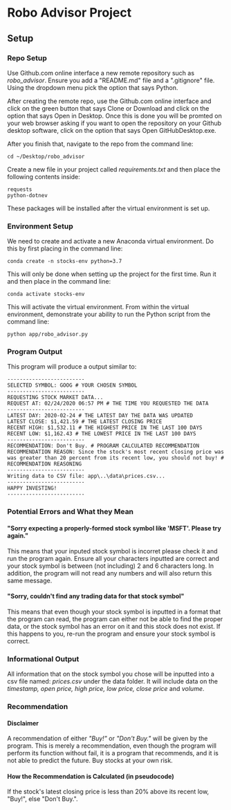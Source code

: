 # Robo Advisor Project

## Setup

### Repo Setup

Use Github.com online interface a new remote repository such as *robo_advisor*. Ensure you add a "README.md" file and a ".gitignore" file. Using the dropdown menu pick the option that says Python.

After creating the remote repo, use the Github.com online interface and click on the green button that says Clone or Download and click on the option that says Open in Desktop. Once this is done you will be promted on your web browser asking if you want to open the repository on your Github desktop software, click on the option that says Open GitHubDesktop.exe.

After you finish that, navigate to the repo from the command line:

```
cd ~/Desktop/robo_advisor
```

Create a new file in your project called *requirements.txt* and then place the following contents inside:

```
requests
python-dotnev
```
These packages will be installed after the virtual environment is set up.

### Environment Setup

We need to create and activate a new Anaconda virtual environment. Do this by first placing in the command line:

```
conda create -n stocks-env python=3.7
```
This will only be done when setting up the project for the first time. Run it and then place in the command line:

```
conda activate stocks-env
```
This will activate the virtual environment. From within the virtual environment, demonstrate your ability to run the Python script from the command line:
```
python app/robo_advisor.py
```

### Program Output

This program will produce a output similar to:

```
-------------------------
SELECTED SYMBOL: GOOG # YOUR CHOSEN SYMBOL
-------------------------
REQUESTING STOCK MARKET DATA...
REQUEST AT: 02/24/2020 06:57 PM # THE TIME YOU REQUESTED THE DATA
-------------------------
LATEST DAY: 2020-02-24 # THE LATEST DAY THE DATA WAS UPDATED
LATEST CLOSE: $1,421.59 # THE LATEST CLOSING PRICE
RECENT HIGH: $1,532.11 # THE HIGHEST PRICE IN THE LAST 100 DAYS
RECENT LOW: $1,162.43 # THE LOWEST PRICE IN THE LAST 100 DAYS
-------------------------
RECOMMENDATION: Don't Buy. # PROGRAM CALCULATED RECOMMENDATION
RECOMMENDATION REASON: Since the stock's most recent closing price was was greater than 20 percent from its recent low, you should not buy! # RECOMMENDATION REASONING
-------------------------
Writing data to CSV file: app\..\data\prices.csv...
-------------------------
HAPPY INVESTING!
-------------------------
```


### Potential Errors and What they Mean

#### "Sorry expecting a properly-formed stock symbol like 'MSFT'. Please try again."

This means that your inputed stock symbol is incorret please check it and run the program again. Ensure all your characters inputted are correct and your stock symbol is between (not including) 2 and 6 characters long. In addition, the program will not read any numbers and will also return this same message.

#### "Sorry, couldn't find any trading data for that stock symbol"

This means that even though your stock symbol is inputted in a format that the program can read, the program can either not be able to find the proper data, or the stock symbol has an error on it and this stock does not exist. If this happens to you, re-run the program and ensure your stock symbol is correct.

### Informational Output

All information that on the stock symbol you chose will be inputted into a csv file named: *prices.csv* under the data folder. It will include data on the *timestamp, open price, high price, low price, close price* and *volume*.

### Recommendation 

#### Disclaimer

A recommendation of either *"Buy!"* or *"Don't Buy."* will be given by the program. This is merely a recommendation, even though the program will perform its function without fail, it is a program that recommends, and it is not able to predict the future. Buy stocks at your own risk. 

#### How the Recommendation is Calculated (in pseudocode)

If the stock's latest closing price is less than 20% above its recent low, "Buy!", else "Don't Buy.". 





